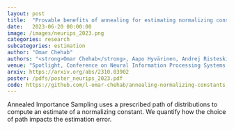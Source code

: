 ```yaml
---
layout: post
title:  "Provable benefits of annealing for estimating normalizing constants: Importance Sampling, Noise-Contrastive Estimation, and beyond"
date:   2023-06-20 00:00:00
image: /images/neurips_2023.png
categories: research
subcategories: estimation
author: "Omar Chehab"
authors: "<strong>Omar Chehab</strong>, Aapo Hyvärinen, Andrej Risteski"
venue: "Spotlight, Conference on Neural Information Processing Systems (NeurIPS)"
arxiv: https://arxiv.org/abs/2310.03902
poster: /pdfs/poster_neurips_2023.pdf
code: https://github.com/l-omar-chehab/annealing-normalizing-constants
---
```

Annealed Importance Sampling uses a prescribed path of distributions to compute an estimate of a normalizing constant. We quantify how the choice of path impacts the estimation error.
